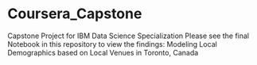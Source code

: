 # Coursera_Capstone
Capstone Project for IBM Data Science Specialization
Please see the final Notebook in this repository to view the findings:
Modeling Local Demographics based on Local Venues in Toronto, Canada
